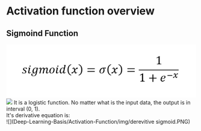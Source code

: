 # Activation function overview

## Sigmoind Function
  ![](Deep-Learning-Basis/Activation-Function/img/sigmoid.PNG)
  ![](https://upload.wikimedia.org/wikipedia/commons/thumb/8/88/Logistic-curve.svg/1024px-Logistic-curve.svg.png)
  It is a logistic function. No matter what is the input data, the output is in interval (0, 1). <br> It's derivative equation is:<br>
  ![](Deep-Learning-Basis/Activation-Function/img/derevitive sigmoid.PNG)
## 
